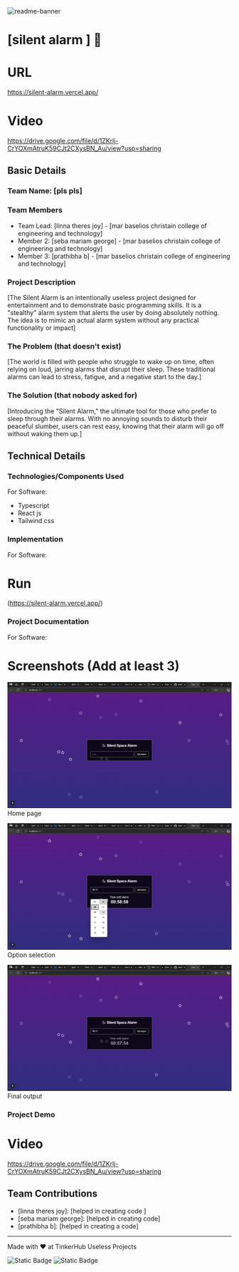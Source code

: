 <img width="1280" alt="readme-banner" src="https://github.com/user-attachments/assets/35332e92-44cb-425b-9dff-27bcf1023c6c">

# [silent alarm ] 🎯

# URL
https://silent-alarm.vercel.app/
# Video
https://drive.google.com/file/d/1ZKrlj-CrYOXmAtruK59CJt2CXysBN_Au/view?usp=sharing


## Basic Details
### Team Name: [pls pls]


### Team Members
- Team Lead: [linna theres joy] - [mar baselios christain college of engineering and technology]
- Member 2: [seba mariam george] - [mar baselios christain college of engineering and technology]
- Member 3: [prathibha b] - [mar baselios christain college of engineering and technology]

### Project Description
[The Silent Alarm is an intentionally useless project designed for entertainment and to demonstrate basic  programming skills. It is a "stealthy" alarm system that alerts the user by doing absolutely nothing. The idea is to mimic an actual alarm system without  any practical functionality  or impact]

### The Problem (that doesn't exist)
[The world is filled with people who struggle to wake up on time, often relying on loud, jarring alarms that disrupt their sleep. These traditional alarms can lead to stress, fatigue, and a negative start to the day.]

### The Solution (that nobody asked for)
[Introducing the "Silent Alarm," the ultimate tool for those who prefer to sleep through their alarms. With no annoying sounds to disturb their peaceful slumber, users can rest easy, knowing that their alarm will go off without waking them up.]

## Technical Details
### Technologies/Components Used
For Software:
- Typescript
- React js
- Tailwind css

### Implementation
For Software:

# Run
(https://silent-alarm.vercel.app/)
### Project Documentation
For Software:

# Screenshots (Add at least 3)

![alt text](image.png)
Home page

![alt text](image-1.png)
Option selection

![alt text](image-2.png)
Final output


### Project Demo
# Video
https://drive.google.com/file/d/1ZKrlj-CrYOXmAtruK59CJt2CXysBN_Au/view?usp=sharing


## Team Contributions
- [linna theres joy]: [helped  in creating code ]
- [seba mariam george]: [helped in creating code]
- [prathibha b]: [helped in creating a code]

---
Made with ❤️ at TinkerHub Useless Projects 

![Static Badge](https://img.shields.io/badge/TinkerHub-24?color=%23000000&link=https%3A%2F%2Fwww.tinkerhub.org%2F)
![Static Badge](https://img.shields.io/badge/UselessProject--24-24?link=https%3A%2F%2Fwww.tinkerhub.org%2Fevents%2FQ2Q1TQKX6Q%2FUseless%2520Projects)



